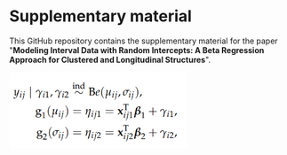 # Supplementary material

This GitHub repository contains the supplementary material for the paper "**Modeling Interval Data with Random Intercepts: A Beta Regression
Approach for Clustered and Longitudinal Structures**".

<img src="figs/Equation.png" align="left" alt="" width="320" />

